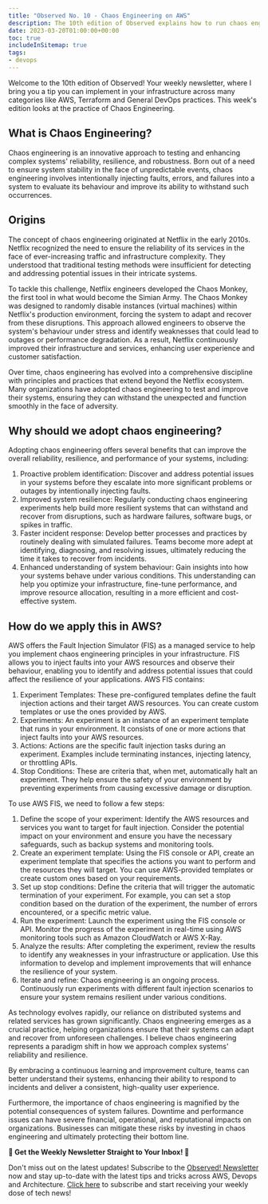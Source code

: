 ```yaml
---
title: "Observed No. 10 - Chaos Engineering on AWS"
description: The 10th edition of Observed explains how to run chaos engineering on AWS
date: 2023-03-20T01:00:00+00:00
toc: true
includeInSitemap: true
tags:
- devops
---
```


Welcome to the 10th edition of Observed! Your weekly newsletter, where I bring you a tip you can implement in your infrastructure across many categories like AWS, Terraform and General DevOps practices. This week's edition looks at the practice of Chaos Engineering.

<!--more-->

## What is Chaos Engineering?

Chaos engineering is an innovative approach to testing and enhancing complex systems' reliability, resilience, and robustness. Born out of a need to ensure system stability in the face of unpredictable events, chaos engineering involves intentionally injecting faults, errors, and failures into a system to evaluate its behaviour and improve its ability to withstand such occurrences.

## Origins

The concept of chaos engineering originated at Netflix in the early 2010s. Netflix recognized the need to ensure the reliability of its services in the face of ever-increasing traffic and infrastructure complexity. They understood that traditional testing methods were insufficient for detecting and addressing potential issues in their intricate systems.

To tackle this challenge, Netflix engineers developed the Chaos Monkey, the first tool in what would become the Simian Army. The Chaos Monkey was designed to randomly disable instances (virtual machines) within Netflix's production environment, forcing the system to adapt and recover from these disruptions. This approach allowed engineers to observe the system's behaviour under stress and identify weaknesses that could lead to outages or performance degradation. As a result, Netflix continuously improved their infrastructure and services, enhancing user experience and customer satisfaction.

Over time, chaos engineering has evolved into a comprehensive discipline with principles and practices that extend beyond the Netflix ecosystem. Many organizations have adopted chaos engineering to test and improve their systems, ensuring they can withstand the unexpected and function smoothly in the face of adversity.

## Why should we adopt chaos engineering?

Adopting chaos engineering offers several benefits that can improve the overall reliability, resilience, and performance of your systems, including:

1. Proactive problem identification: Discover and address potential issues in your systems before they escalate into more significant problems or outages by intentionally injecting faults.
1. Improved system resilience: Regularly conducting chaos engineering experiments help build more resilient systems that can withstand and recover from disruptions, such as hardware failures, software bugs, or spikes in traffic.
1. Faster incident response: Develop better processes and practices by routinely dealing with simulated failures. Teams become more adept at identifying, diagnosing, and resolving issues, ultimately reducing the time it takes to recover from incidents.
1. Enhanced understanding of system behaviour: Gain insights into how your systems behave under various conditions. This understanding can help you optimize your infrastructure, fine-tune performance, and improve resource allocation, resulting in a more efficient and cost-effective system.

## How do we apply this in AWS?

AWS offers the Fault Injection Simulator (FIS) as a managed service to help you implement chaos engineering principles in your infrastructure. FIS allows you to inject faults into your AWS resources and observe their behaviour, enabling you to identify and address potential issues that could affect the resilience of your applications. AWS FIS contains:

1. Experiment Templates: These pre-configured templates define the fault injection actions and their target AWS resources. You can create custom templates or use the ones provided by AWS.
1. Experiments: An experiment is an instance of an experiment template that runs in your environment. It consists of one or more actions that inject faults into your AWS resources.
1. Actions: Actions are the specific fault injection tasks during an experiment. Examples include terminating instances, injecting latency, or throttling APIs.
1. Stop Conditions: These are criteria that, when met, automatically halt an experiment. They help ensure the safety of your environment by preventing experiments from causing excessive damage or disruption.

To use AWS FIS, we need to follow a few steps:

1. Define the scope of your experiment: Identify the AWS resources and services you want to target for fault injection. Consider the potential impact on your environment and ensure you have the necessary safeguards, such as backup systems and monitoring tools.
1. Create an experiment template: Using the FIS console or API, create an experiment template that specifies the actions you want to perform and the resources they will target. You can use AWS-provided templates or create custom ones based on your requirements.
1. Set up stop conditions: Define the criteria that will trigger the automatic termination of your experiment. For example, you can set a stop condition based on the duration of the experiment, the number of errors encountered, or a specific metric value.
1. Run the experiment: Launch the experiment using the FIS console or API. Monitor the progress of the experiment in real-time using AWS monitoring tools such as Amazon CloudWatch or AWS X-Ray.
1. Analyze the results: After completing the experiment, review the results to identify any weaknesses in your infrastructure or application. Use this information to develop and implement improvements that will enhance the resilience of your system.
1. Iterate and refine: Chaos engineering is an ongoing process. Continuously run experiments with different fault injection scenarios to ensure your system remains resilient under various conditions.

As technology evolves rapidly, our reliance on distributed systems and related services has grown significantly. Chaos engineering emerges as a crucial practice, helping organizations ensure that their systems can adapt and recover from unforeseen challenges. I believe chaos engineering represents a paradigm shift in how we approach complex systems' reliability and resilience.

By embracing a continuous learning and improvement culture, teams can better understand their systems, enhancing their ability to respond to incidents and deliver a consistent, high-quality user experience.

Furthermore, the importance of chaos engineering is magnified by the potential consequences of system failures. Downtime and performance issues can have severe financial, operational, and reputational impacts on organizations. Businesses can mitigate these risks by investing in chaos engineering and ultimately protecting their bottom line.

**📣 Get the Weekly Newsletter Straight to Your Inbox! 📣**

Don't miss out on the latest updates! Subscribe to the [Observed! Newsletter](https://news.codewithstu.tv) now and stay up-to-date with the latest tips and tricks across AWS, Devops and Architecture. [Click here](https://news.codewithstu.tv) to subscribe and start receiving your weekly dose of tech news!
